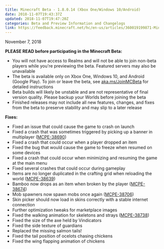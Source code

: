 ```yaml
---
title: Minecraft Beta - 1.8.0.14 (Xbox One/Windows 10/Android)
date: 2018-11-07T19:43:37Z
updated: 2018-11-07T19:47:20Z
categories: Beta and Preview Information and Changelogs
link: https://feedback.minecraft.net/hc/en-us/articles/360019199871-Minecraft-Beta-1-8-0-14-Xbox-One-Windows-10-Android-
---
```


November 7, 2018

**PLEASE READ before participating in the Minecraft Beta:**

- You will not have access to Realms and will not be able to join non-beta players while you're previewing the beta. Featured servers may also be unavailable
- The beta is available only on Xbox One, Windows 10, and Android (Google Play). To join or leave the beta, see [aka.ms/JoinMCBeta](http://aka.ms/JoinMCBeta) for detailed instructions
- Beta builds will likely be unstable and are not representative of final version quality. Please backup your Worlds before joining the beta
- Finished releases may not include all new features, changes, and fixes from the beta to preserve stability and may slip to a later release

**Fixes:**

- Fixed an issue that could cause the game to crash on launch
- Fixed a crash that was sometimes triggered by picking up a banner in multiplayer ([MCPE-38690](https://bugs.mojang.com/browse/MCPE-38690))
- Fixed a crash that could occur when a player dropped an item
- Fixed the bug that would cause the game to freeze when resumed on some devices
- Fixed a crash that could occur when minimizing and resuming the game at the main menu
- Fixed several crashes that could occur during gameplay
- Items are no longer duplicated in the crafting grid when reloading the world ([MCPE-38639](https://bugs.mojang.com/browse/MCPE-38639))
- Bamboo now drops as an item when broken by the player ([MCPE-38674](https://bugs.mojang.com/browse/MCPE-38674))
- Mob spawners now spawn mobs once again ([MCPE-38706](https://bugs.mojang.com/browse/MCPE-38706))
- Skin picker should now load in skins correctly with a stable internet connection
- Further optimization tweaks for marketplace images
- Fixed the walking animation for skeletons and strays ([MCPE-38738](https://bugs.mojang.com/browse/MCPE-38738))
- Fixed the size of the axe held by Vindicators
- Fixed the side texture of guardians
- Replaced the missing salmon tails!
- Fixed the tail position of ocelots chasing chickens
- Fixed the wing flapping animation of chickens
